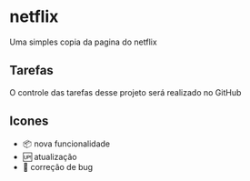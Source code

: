 # netflix

Uma simples copia da pagina do netflix


## Tarefas

O controle das tarefas desse projeto será realizado no GitHub

## Icones

- :package: nova funcionalidade
- :up: atualização
- :bug: correção de bug